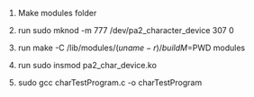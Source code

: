 
1. Make modules folder

2. run sudo mknod -m 777 /dev/pa2_character_device 307 0

3. run make -C /lib/modules/$(uname -r)/build M=$PWD modules

4. run sudo insmod pa2_char_device.ko

5. sudo gcc charTestProgram.c -o charTestProgram
